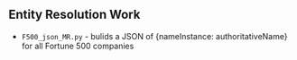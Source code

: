 ## Entity Resolution Work

+ `F500_json_MR.py` - bulids a JSON of {nameInstance: authoritativeName} for all Fortune 500 companies
